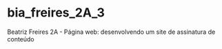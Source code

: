 # bia_freires_2A_3
Beatriz Freires 2A - Página web: desenvolvendo um site de assinatura de conteúdo
